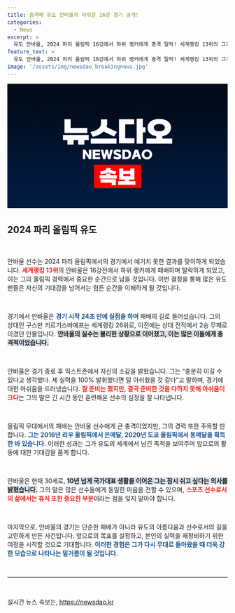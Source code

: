 ```yaml
---
title: 충격패 유도 안바울의 아쉬운 16강 경기 공개!
categories:
  - News
excerpt: >
  유도 안바울, 2024 파리 올림픽 16강에서 하위 랭커에게 충격 탈락! 세계랭킹 13위의 그가 왜 무너졌는지, 경기 후 속마음을 직접 들어보세요.
feature_text: >
  유도 안바울, 2024 파리 올림픽 16강에서 하위 랭커에게 충격 탈락! 세계랭킹 13위의 그가 왜 무너졌는지, 경기 후 속마음을 직접 들어보세요.
image: '/assets/img/newsdao_breakingnews.jpg'
---
```


<p><img src="/assets/img/newsdao_breakingnews.jpg" alt="bookingtag 속보" /></p>

<h2 data-ke-size="size26">2024 파리 올림픽 유도 </h2>

<p data-ke-size="size16">&nbsp;</p>

<p>안바울 선수는 2024 파리 올림픽에서의 경기에서 예기치 못한 결과를 맞이하게 되었습니다. <b><span style="color: #ee2323;">세계랭킹 13위</span></b>의 안바울은 16강전에서 하위 랭커에게 패배하며 탈락하게 되었고, 이는 그의 올림픽 경력에서 중요한 순간으로 남을 것입니다. 이번 결정을 통해 많은 유도 팬들은 자신의 기대감을 넘어서는 힘든 순간을 이해하게 될 것입니다.</p>

<p data-ke-size="size16">&nbsp;</p>

<p>경기에서 안바울은 <b><span style="color: #1a5490;">경기 시작 24초 만에 실점을 하며</span></b> 패배의 길로 들어섰습니다. 그의 상대인 구스만 키르기스바예프는 세계랭킹 26위로, 이전에는 상대 전적에서 2승 무패로 이겼던 인물입니다. <b><span style="background-color: #21538527;">안바울의 실수는 불리한 상황으로 이어졌고, 이는 많은 이들에게 충격적이었습니다.</span></b></p>

<p data-ke-size="size16">&nbsp;</p>

<p>안바울은 경기 종료 후 믹스트존에서 자신의 소감을 밝혔습니다. 그는 “충분히 이길 수 있다고 생각했다. 제 실력을 100% 발휘했다면 덜 아쉬웠을 것 같다”고 말하며, 경기에 대한 아쉬움을 드러냈습니다. <b><span style="color: #ee2323;">잘 준비는 했지만, 결국 준비한 것을 다하지 못해 아쉬움이 크다</span></b>는 그의 말은 긴 시간 동안 훈련해온 선수의 심정을 잘 나타냅니다.</p>

<p data-ke-size="size16">&nbsp;</p>

<p>올림픽 무대에서의 패배는 안바울 선수에게 큰 충격이었지만, 그의 경력 또한 주목할 만합니다. <b><span style="color: #1a5490;">그는 2016년 리우 올림픽에서 은메달, 2020년 도쿄 올림픽에서 동메달을 획득한 바 있습니다.</span></b> 이러한 성과는 그가 유도의 세계에서 남긴 족적을 보여주며 앞으로의 활동에 대한 기대감을 품게 합니다. </p>

<p data-ke-size="size16">&nbsp;</p>

<p>안바울은 현재 30세로, <b><span style="background-color: #21538527;">10년 넘게 국가대표 생활을 이어온 그는 잠시 쉬고 싶다는 의사를 밝혔습니다.</span></b> 그의 말은 많은 선수들에게 동일한 마음을 전할 수 있으며, <b><span style="color: #ee2323;">스포츠 선수로서의 삶에서는 휴식 또한 중요한 부분</span></b>이라는 점을 잊지 말아야 합니다.</p>

<p data-ke-size="size16">&nbsp;</p>

<p>마지막으로, 안바울의 경기는 단순한 패배가 아니라 유도의 아름다움과 선수로서의 길을 고민하게 만든 사건입니다. 앞으로의 목표를 설정하고, 본인의 실력을 재정비하기 위한 여정을 시작할 것으로 기대합니다. <b><span style="color: #1a5490;">이러한 경험은 그가 다시 무대로 돌아왔을 때 더욱 강한 모습으로 나타나는 밑거름이 될 것입니다.</span></b> </p>

<p data-ke-size="size16">&nbsp;</p>

<hr/>

<p data-ke-size="size16">&nbsp;</p>
실시간 뉴스 속보는, <a href="https://newsdao.kr" rel="dofollow">https://newsdao.kr</a>


